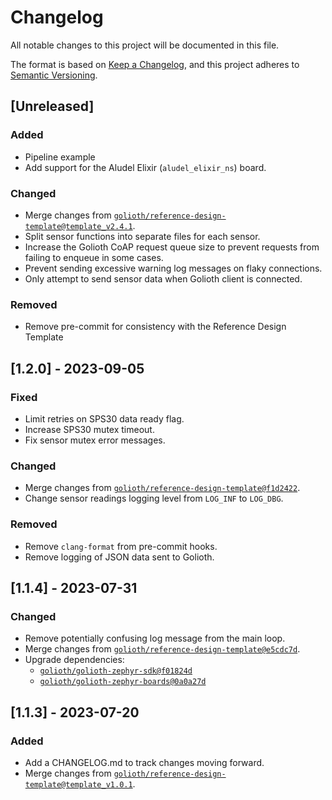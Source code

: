 <!-- Copyright (c) 2023 Golioth, Inc. -->
<!-- SPDX-License-Identifier: Apache-2.0 -->

# Changelog

All notable changes to this project will be documented in this file.

The format is based on [Keep a Changelog](https://keepachangelog.com/en/1.1.0/),
and this project adheres to [Semantic Versioning](https://semver.org/spec/v2.0.0.html).

## [Unreleased]

### Added

- Pipeline example
- Add support for the Aludel Elixir (`aludel_elixir_ns`) board.

### Changed

- Merge changes from [`golioth/reference-design-template@template_v2.4.1`](https://github.com/golioth/reference-design-template/tree/template_v2.4.1).
- Split sensor functions into separate files for each sensor.
- Increase the Golioth CoAP request queue size to prevent requests from failing
  to enqueue in some cases.
- Prevent sending excessive warning log messages on flaky connections.
- Only attempt to send sensor data when Golioth client is connected.

### Removed

- Remove pre-commit for consistency with the Reference Design Template

## [1.2.0] - 2023-09-05

### Fixed

- Limit retries on SPS30 data ready flag.
- Increase SPS30 mutex timeout.
- Fix sensor mutex error messages.

### Changed

- Merge changes from [`golioth/reference-design-template@f1d2422`](https://github.com/golioth/reference-design-template/commit/f1d2422ba04e13ebf66b36529abdbb781896e479).
- Change sensor readings logging level from `LOG_INF` to `LOG_DBG`.

### Removed

- Remove `clang-format` from pre-commit hooks.
- Remove logging of JSON data sent to Golioth.

## [1.1.4] - 2023-07-31

### Changed

- Remove potentially confusing log message from the main loop.
- Merge changes from [`golioth/reference-design-template@e5cdc7d`](https://github.com/golioth/reference-design-template/commit/e5cdc7d5da4d1440135a63017159d2e691ec7713).
- Upgrade dependencies:
  - [`golioth/golioth-zephyr-sdk@f01824d`](https://github.com/golioth/golioth-zephyr-sdk/commit/f01824d8f0943463ee07cb493103a63221599c79)
  - [`golioth/golioth-zephyr-boards@0a0a27d`](https://github.com/golioth/golioth-zephyr-boards/commit/0a0a27dc2facc4245be0d15b9b36ce526cbf9262)

## [1.1.3] - 2023-07-20

### Added

- Add a CHANGELOG.md to track changes moving forward.
- Merge changes from [`golioth/reference-design-template@template_v1.0.1`](https://github.com/golioth/reference-design-template/tree/template_v1.0.1).
